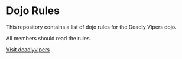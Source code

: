 Dojo Rules
==========

This repository contains a list of dojo rules for the Deadly Vipers
dojo.

All members should read the rules.

[Visit deadlyvipers](https://github.com/deadlyvipers)

